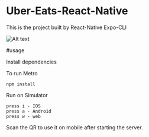 # Uber-Eats-React-Native

This is the project built by React-Native Expo-CLI

![Alt text](assets/images/screenshot.png?raw=true)


#usage

Install dependencies

To run Metro
```
npm install
```
Run on Simulator

```
press i - IOS
press a - Android
press w - web
```
Scan the QR to use it on mobile after starting the server.
